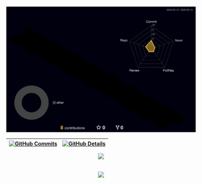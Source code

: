 


![Status](./profile-3d-contrib/profile-night-rainbow.svg)



| [![GitHub Commits](http://github-profile-summary-cards.vercel.app/api/cards/productive-time?username=guilherme-twiniti&theme=dracula&utcOffset=-3)](https://github.com/vn7n24fzkq/github-profile-summary-cards) | [![GitHub Details](http://github-profile-summary-cards.vercel.app/api/cards/profile-details?username=guilherme-twiniti&theme=dracula)](https://github.com/vn7n24fzkq/github-profile-summary-cards) |  
 |-----------------------------------------------------------------------------------------------------------------------------------------------------------------------------------------------------------------|----------------------------------------------------------------------------------------------------------------------------------------------------------------------------------------------------|



  <div align="center" >
<a href="https://skillicons.dev"   >
  <img src="https://skillicons.dev/icons?i=git,vscode,javascript,typescript,css,html,react,next,nodejs,java,spring,docker,angular,github,aws,materialui,linux,postman,bootstrap,vercel,vite,eclipse,mongodb,figma,postgres,gmail,gradle,grafana,heroku,hibernate,idea,js,jenkins,kafka,kotlin,kubernetes,md,maven,mysql,nextjs,npm,prometheus,py,pycharm,react,stackoverflow,sublime,ts,ubuntu,vercel,vscode,windows,discord,linkedin,instagram" />
</a>
  <br />

  </div>


##
   <div align="center" >
     <img src="https://github-profile-trophy.vercel.app/?username=guilherme-twiniti&row=1&column=6&theme=dracula&margin-w=15&margin-h=15"/>
  </div>

  
 






 
  
  

  


